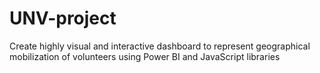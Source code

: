 # UNV-project
Create highly visual and interactive dashboard to represent geographical mobilization of volunteers using Power BI and JavaScript libraries
